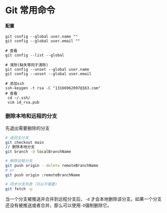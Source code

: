 # Git 常用命令

#### 配置

```shell
git config --global user.name ""
git config --global user.email ""

# 查看
git config --list --global

# 清除(缺失等同于清除)
git config --unset --global user.name
git config --unset --global user.email

# 添加ssh
ssh-keygen -t rsa -C "13166962097@163.com"
# 查看
 cd ~/.ssh/
 vim id_rsa.pub
```





 ### 删除本地和远程的分支

先退出需要删除的分支

```bash
# 返回主分支
git checkout main
// 删除本地分支
git branch -d localBranchName

# 删除远程分支
git push origin --delete remoteBranchName
# or
git push origin :remoteBranchName

# 同步分支列表（可以不需要）
git fetch -p
```

当一个分支被推送并合并到远程分支后，`-d` 才会本地删除该分支。如果一个分支还没有被推送或者合并，那么可以使用`-D`强制删除它。

